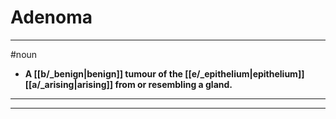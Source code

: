 # Adenoma
---
#noun
- **A [[b/_benign|benign]] tumour of the [[e/_epithelium|epithelium]] [[a/_arising|arising]] from or resembling a gland.**
---
---
